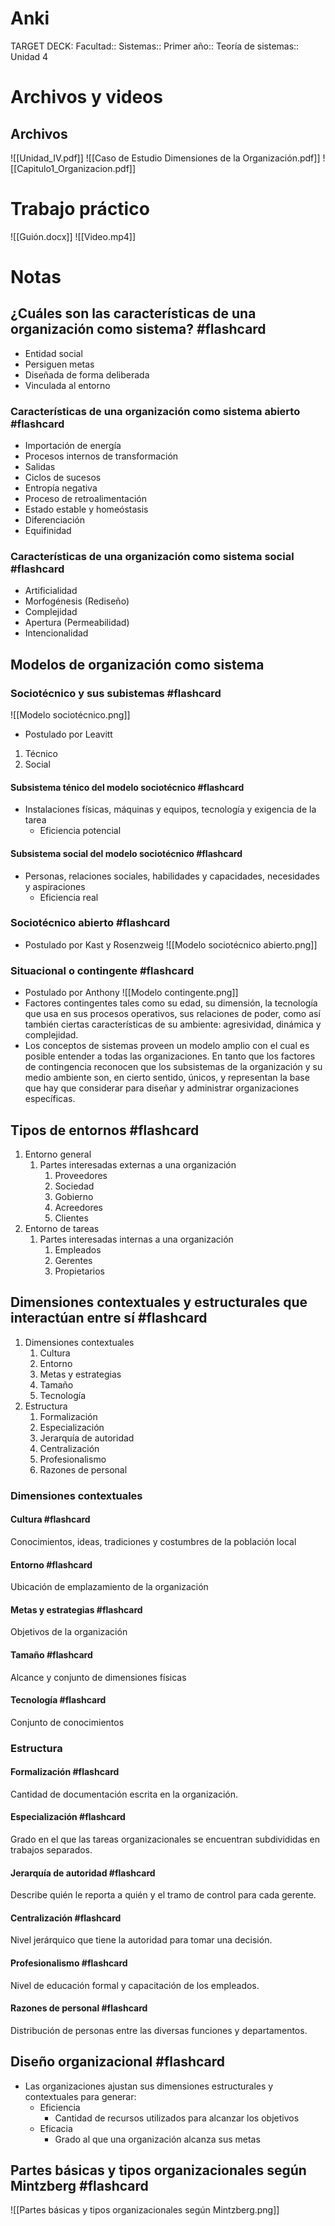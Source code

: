 # Anki
TARGET DECK: Facultad:: Sistemas:: Primer año:: Teoría de sistemas:: Unidad 4
# Archivos y videos
## Archivos
![[Unidad_IV.pdf]]
![[Caso de Estudio Dimensiones de la Organización.pdf]]
![[Capitulo1_Organizacion.pdf]]

# Trabajo práctico
![[Guión.docx]]
![[Video.mp4]]
# Notas

## ¿Cuáles son las características de una organización como sistema? #flashcard
- Entidad social
- Persiguen metas
- Diseñada de forma deliberada
- Vinculada al entorno
<!--ID: 1700157010492-->



### Características de una organización como sistema abierto #flashcard
- Importación de energía 
- Procesos internos de transformación 
- Salidas
- Ciclos de sucesos
- Entropía negativa
- Proceso de retroalimentación 
- Estado estable y homeóstasis
- Diferenciación
- Equifinidad
 
<!--ID: 1700157010498-->



### Características de una organización como sistema social #flashcard
- Artificialidad
- Morfogénesis (Rediseño)
- Complejidad
- Apertura (Permeabilidad)
- Intencionalidad
 
<!--ID: 1700157010502-->



## Modelos de organización como sistema
### Sociotécnico y sus subistemas #flashcard
![[Modelo sociotécnico.png]]
- Postulado por Leavitt
1. Técnico
2. Social
 
<!--ID: 1700157010505-->



#### Subsistema ténico del modelo sociotécnico #flashcard
- Instalaciones físicas, máquinas y equipos, tecnología y exigencia de la tarea
	- Eficiencia potencial
 
<!--ID: 1700157010509-->



#### Subsistema social del modelo sociotécnico #flashcard
- Personas, relaciones sociales, habilidades y capacidades, necesidades y aspiraciones
	- Eficiencia real
 
<!--ID: 1700157010515-->



### Sociotécnico abierto #flashcard
- Postulado por Kast y Rosenzweig
![[Modelo sociotécnico abierto.png]]
 
<!--ID: 1700157010519-->



### Situacional o contingente #flashcard
- Postulado por Anthony
![[Modelo contingente.png]]
- Factores contingentes tales como su edad, su dimensión, la tecnología que usa en sus procesos operativos, sus relaciones de poder, como así también ciertas características de su ambiente: agresividad, dinámica y complejidad.
-  Los conceptos de sistemas proveen un modelo amplio con el cual es posible entender a todas las organizaciones. En tanto que los factores de contingencia reconocen que los subsistemas de la organización y su medio ambiente son, en cierto sentido, únicos, y representan la base que hay que considerar para diseñar y administrar organizaciones específicas.
 
<!--ID: 1700157010523-->



## Tipos de entornos #flashcard
1. Entorno general
	1. Partes interesadas externas a una organización
		1. Proveedores
		2. Sociedad
		3. Gobierno
		4. Acreedores
		5. Clientes
2. Entorno de tareas
	1. Partes interesadas internas a una organización
		1. Empleados
		2. Gerentes
		3. Propietarios
 
<!--ID: 1700157010527-->



## Dimensiones contextuales y estructurales que interactúan entre sí #flashcard
1. Dimensiones contextuales
	1. Cultura
	2. Entorno
	3. Metas y estrategias
	4. Tamaño
	5. Tecnología
2. Estructura
	1. Formalización
	2. Especialización
	3. Jerarquía de autoridad
	4. Centralización
	5. Profesionalismo
	6. Razones de personal
 
<!--ID: 1700157010532-->



### Dimensiones contextuales
#### Cultura #flashcard
Conocimientos, ideas, tradiciones y costumbres de la población local
 
<!--ID: 1700157010536-->



#### Entorno #flashcard
Ubicación de emplazamiento de la organización
 
<!--ID: 1700157010540-->



#### Metas y estrategias #flashcard
Objetivos de la organización
 
<!--ID: 1700157010544-->



#### Tamaño #flashcard
Alcance y conjunto de dimensiones físicas
 
<!--ID: 1700157010549-->



#### Tecnología #flashcard
Conjunto de conocimientos
 
<!--ID: 1700157010553-->



### Estructura
#### Formalización #flashcard 
Cantidad de documentación escrita en la organización.
 
<!--ID: 1700157010557-->



#### Especialización #flashcard
Grado en el que las tareas organizacionales se encuentran subdivididas en trabajos separados.
 
<!--ID: 1700157010561-->



#### Jerarquía de autoridad #flashcard
Describe quién le reporta a quién y el tramo de control para cada gerente.
 
<!--ID: 1700157010565-->



#### Centralización #flashcard
Nivel jerárquico que tiene la autoridad para tomar una decisión.
 
<!--ID: 1700157010569-->



#### Profesionalismo #flashcard
Nivel de educación formal y capacitación de los empleados.
 
<!--ID: 1700157010573-->



#### Razones de personal #flashcard
Distribución de personas entre las diversas funciones y departamentos.
 
<!--ID: 1700157010577-->



## Diseño organizacional #flashcard
- Las organizaciones ajustan sus dimensiones estructurales y contextuales para generar:
	- Eficiencia
		- Cantidad de recursos utilizados para alcanzar los objetivos
	- Eficacia
		- Grado al que una organización alcanza sus metas
 
<!--ID: 1700157010581-->




## Partes básicas y tipos organizacionales según Mintzberg #flashcard
![[Partes básicas y tipos organizacionales según Mintzberg.png]]
 
<!--ID: 1700157010587-->

